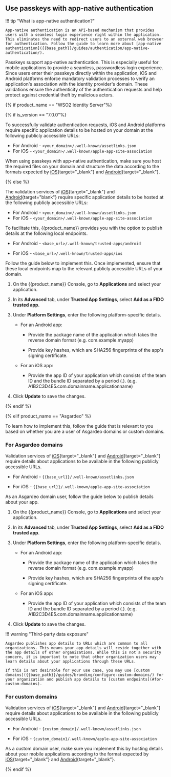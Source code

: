 ## Use passkeys with app-native authentication

!!! tip "What is app-native authentication?"

    App-native authentication is an API-based mechanism that provides users with a seamless login experience right within the application. This eliminates the need to redirect users to an external web browser for authentication. Follow the guide to learn more about [app-native authentication]({{base_path}}/guides/authentication/app-native-authentication/).

Passkeys support app-native authentication. This is especially useful for mobile applications to provide a seamless, passwordless login experience. Since users enter their passkeys directly within the application, iOS and Android platforms enforce mandatory validation processes to verify an application's association with the identity provider's domain. These validations ensure the authenticity of the authentication requests and help protect against credential theft by malicious actors.

{% if product_name == "WSO2 Identity Server"%}

{% if is_version == "7.0.0"%}

To successfully validate authentication requests, iOS and Android platforms require specific application details to be hosted on your domain at the following publicly accessible URLs:

- For Android - `<your_domain>/.well-known/assetlinks.json`
- For iOS - `<your_domain>/.well-known/apple-app-site-association`

When using passkeys with app-native authentication, make sure you host the required files on your domain and structure the data according to the formats expected by [iOS](https://developer.apple.com/documentation/xcode/supporting-associated-domains){target="_blank"} and [Android](https://developer.android.com/identity/sign-in/credential-manager#add-support-dal){target="_blank"}.

{% else %}

The validation services of [iOS](https://developer.apple.com/documentation/xcode/supporting-associated-domains){target="_blank"} and [Android](https://developer.android.com/identity/sign-in/credential-manager#add-support-dal){target="blank"} require specific application details to be hosted at the following publicly accessible URLs:

- For Android - `<your_domain>/.well-known/assetlinks.json`
- For iOS - `<your_domain>/.well-known/apple-app-site-association`

To facilitate this, {{product_name}} provides you with the option to publish details at the following local endpoints. 

- For Android - `<base_url>/.well-known/trusted-apps/android`

- For iOS - `<base_url>/.well-known/trusted-apps/ios`

Follow the guide below to implement this. Once implemented, ensure that these local endpoints map to the relevant publicly accessible URLs of your domain.

1. On the {{product_name}} Console, go to **Applications** and select your application.

2. In its **Advanced** tab, under **Trusted App Settings**, select **Add as a FIDO trusted app**.

3. Under **Platform Settings**, enter the following platform-specific details.
    
    - For an Android app:

        - Provide the package name of the application which takes the reverse domain format (e.g. com.example.myapp)

        - Provide key hashes, which are SHA256 fingerprints of the app's signing certificate.
    
    - For an iOS app:

        - Provide the app ID of your application which consists of the team ID and the bundle ID separated by a period (.). (e.g. A1B2C3D4E5.com.domainname.applicationname)

4. Click **Update** to save the changes.

{% endif %}

{% elif product_name == "Asgardeo" %}

To learn how to implement this, follow the guide that is relevant to you based on whether you are a user of Asgardeo domains or custom domains.

### For Asgardeo domains

Validation services of [iOS](https://developer.apple.com/documentation/xcode/supporting-associated-domains){target="_blank"} and [Android](https://developer.android.com/identity/sign-in/credential-manager#add-support-dal){target="_blank"} require details about applications to be available in the following publicly accessible URLs.

- For Android - `{{base_url}}/.well-known/assetlinks.json`

- For iOS - `{{base_url}}/.well-known/apple-app-site-association`

As an Asgardeo domain user, follow the guide below to publish details about your app.

1. On the {{product_name}} Console, go to **Applications** and select your application.

2. In its **Advanced** tab, under **Trusted App Settings**, select **Add as a FIDO trusted app**.

3. Under **Platform Settings**, enter the following platform-specific details.
    
    - For an Android app:

        - Provide the package name of the application which takes the reverse domain format (e.g. com.example.myapp)

        - Provide key hashes, which are SHA256 fingerprints of the app's signing certificate.
    
    - For an iOS app:

        - Provide the app ID of your application which consists of the team ID and the bundle ID separated by a period (.). (e.g. A1B2C3D4E5.com.domainname.applicationname)

4. Click **Update** to save the changes.

!!! warning "Third-party data exposure"
    
    Asgardeo publishes app details to URLs which are common to all organizations. This means your app details will reside together with the app details of other organizations. While this is not a security concern, it is important to note that other organization users may learn details about your applications through these URLs.

    If this is not desirable for your use case, you may use [custom domains]({{base_path}}/guides/branding/configure-custom-domains/) for your organization and publish app details to [custom endpoints](#for-custom-domains).

### For custom domains

Validation services of [iOS](https://developer.apple.com/documentation/xcode/supporting-associated-domains){target="_blank"} and [Android](https://developer.android.com/identity/sign-in/credential-manager#add-support-dal){target="_blank"} require details about applications to be available in the following publicly accessible URLs.

- For Android - `{custom_domain}/.well-known/assetlinks.json`

- For iOS - `{custom_domain}/.well-known/apple-app-site-association`

As a custom domain user, make sure you implement this by hosting details about your mobile applications according to the format expected by [iOS](https://developer.apple.com/documentation/xcode/supporting-associated-domains){target="_blank"} and [Android](https://developer.android.com/identity/sign-in/credential-manager#add-support-dal){target="_blank"}.

{% endif %}


